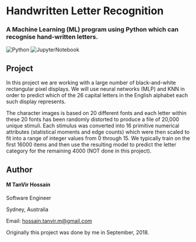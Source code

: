 # Handwritten Letter Recognition
### A Machine Learning (ML) program using Python which can recognise hand-written letters.
![Python](https://img.shields.io/badge/Language-Python-ff69b4.svg)
![JupyterNotebook](https://img.shields.io/badge/Language-JupyterNotebook-yellow.svg)

## Project
In this project we are working with a large number of black-and-white rectangular pixel displays. We will use neural networks (MLP) and KNN in order to predict which of the 26 capital letters in the English alphabet each such display represents.

The character images is based on 20 different fonts and each letter within these 20 fonts has been randomly distorted to produce a file of 20,000 unique stimuli. Each stimulus was converted into 16 primitive numerical attributes (statistical moments and edge counts) which were then scaled to fit into a range of integer values from 0 through 15. We typically train on the first 16000 items and then use the resulting model to predict the letter category for the remaining 4000 (NOT done in this project).

## Author
#### M TanVir Hossain

Software Engineer

Sydney, Australia

Email: hossain.tanvir.m@gmail.com

Originally this project was done by me in September, 2018. 
